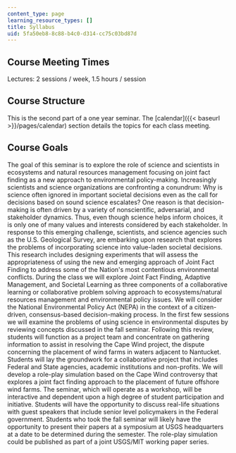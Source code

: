 ```yaml
---
content_type: page
learning_resource_types: []
title: Syllabus
uid: 5fa50eb8-8c88-b4c0-d314-cc75c03bd87d
---
```


Course Meeting Times
--------------------

Lectures: 2 sessions / week, 1.5 hours / session

Course Structure
----------------

This is the second part of a one year seminar. The [calendar]({{< baseurl >}}/pages/calendar) section details the topics for each class meeting.

Course Goals
------------

The goal of this seminar is to explore the role of science and scientists in ecosystems and natural resources management focusing on joint fact finding as a new approach to environmental policy-making. Increasingly scientists and science organizations are confronting a conundrum: Why is science often ignored in important societal decisions even as the call for decisions based on sound science escalates? One reason is that decision-making is often driven by a variety of nonscientific, adversarial, and stakeholder dynamics. Thus, even though science helps inform choices, it is only one of many values and interests considered by each stakeholder. In response to this emerging challenge, scientists, and science agencies such as the U.S. Geological Survey, are embarking upon research that explores the problems of incorporating science into value-laden societal decisions. This research includes designing experiments that will assess the appropriateness of using the new and emerging approach of Joint Fact Finding to address some of the Nation's most contentious environmental conflicts. During the class we will explore Joint Fact Finding, Adaptive Management, and Societal Learning as three components of a collaborative learning or collaborative problem solving approach to ecosystems/natural resources management and environmental policy issues. We will consider the National Environmental Policy Act (NEPA) in the context of a citizen-driven, consensus-based decision-making process. In the first few sessions we will examine the problems of using science in environmental disputes by reviewing concepts discussed in the fall seminar. Following this review, students will function as a project team and concentrate on gathering information to assist in resolving the Cape Wind project, the dispute concerning the placement of wind farms in waters adjacent to Nantucket. Students will lay the groundwork for a collaborative project that includes Federal and State agencies, academic institutions and non-profits. We will develop a role-play simulation based on the Cape Wind controversy that explores a joint fact finding approach to the placement of future offshore wind farms. The seminar, which will operate as a workshop, will be interactive and dependent upon a high degree of student participation and initiative. Students will have the opportunity to discuss real-life situations with guest speakers that include senior level policymakers in the Federal government. Students who took the fall seminar will likely have the opportunity to present their papers at a symposium at USGS headquarters at a date to be determined during the semester. The role-play simulation could be published as part of a joint USGS/MIT working paper series.